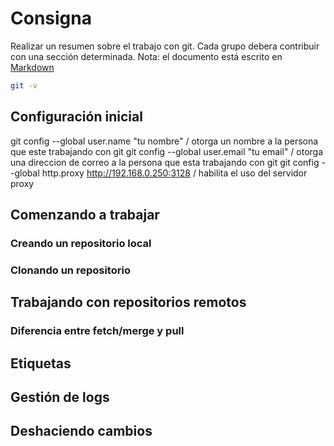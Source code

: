 # Consigna
Realizar un resumen sobre el trabajo con git. Cada grupo debera contribuir con una sección determinada. 
Nota: el documento está escrito en [Markdown](https://guides.github.com/features/mastering-markdown/)

```bash
git -v 
```


## Configuración inicial
git config --global user.name "tu nombre" / otorga un nombre a la persona que este trabajando con git 
git config --global user.email "tu email" / otorga una direccion de correo a la persona que esta trabajando con git 
git config --global http.proxy http://192.168.0.250:3128 / habilita el uso del servidor proxy 

## Comenzando a trabajar


### Creando un repositorio local


### Clonando un repositorio



## Trabajando con repositorios remotos 



### Diferencia entre fetch/merge y pull


## Etiquetas

## Gestión de logs

## Deshaciendo cambios




